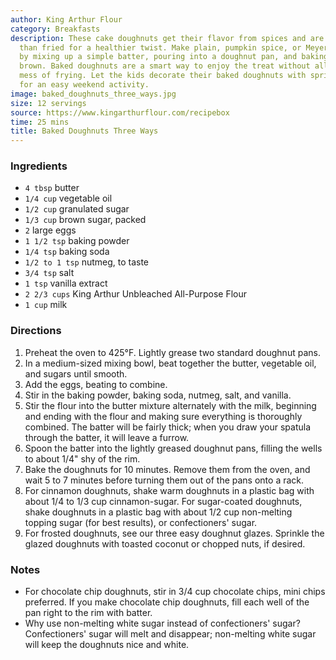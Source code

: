 ```yaml
---
author: King Arthur Flour
category: Breakfasts
description: These cake doughnuts get their flavor from spices and are baked rather
  than fried for a healthier twist. Make plain, pumpkin spice, or Meyer lemon doughnuts
  by mixing up a simple batter, pouring into a doughnut pan, and baking until golden
  brown. Baked doughnuts are a smart way to enjoy the treat without all the fat and
  mess of frying. Let the kids decorate their baked doughnuts with sprinkles or glaze
  for an easy weekend activity.
image: baked_doughnuts_three_ways.jpg
size: 12 servings
source: https://www.kingarthurflour.com/recipebox
time: 25 mins
title: Baked Doughnuts Three Ways
---
```

### Ingredients

* `4 tbsp` butter
* `1/4 cup` vegetable oil
* `1/2 cup` granulated sugar
* `1/3 cup` brown sugar, packed
* `2` large eggs
* `1 1/2 tsp` baking powder
* `1/4 tsp` baking soda
* `1/2 to 1 tsp` nutmeg, to taste
* `3/4 tsp` salt
* `1 tsp` vanilla extract
* `2 2/3 cups` King Arthur Unbleached All-Purpose Flour
* `1 cup` milk

### Directions

1. Preheat the oven to 425°F. Lightly grease two standard doughnut pans.
2. In a medium-sized mixing bowl, beat together the butter, vegetable oil, and sugars until smooth.
3. Add the eggs, beating to combine.
4. Stir in the baking powder, baking soda, nutmeg, salt, and vanilla.
5. Stir the flour into the butter mixture alternately with the milk, beginning and ending with the flour and making sure everything is thoroughly combined. The batter will be fairly thick; when you draw your spatula through the batter, it will leave a furrow.
6. Spoon the batter into the lightly greased doughnut pans, filling the wells to about 1/4" shy of the rim.
7. Bake the doughnuts for 10 minutes. Remove them from the oven, and wait 5 to 7 minutes before turning them out of the pans onto a rack.
8. For cinnamon doughnuts, shake warm doughnuts in a plastic bag with about 1/4 to 1/3 cup cinnamon-sugar. For sugar-coated doughnuts, shake doughnuts in a plastic bag with about 1/2 cup non-melting topping sugar (for best results), or confectioners' sugar.
9. For frosted doughnuts, see our three easy doughnut glazes. Sprinkle the glazed doughnuts with toasted coconut or chopped nuts, if desired.

### Notes

* For chocolate chip doughnuts, stir in 3/4 cup chocolate chips, mini chips preferred. If you make chocolate chip doughnuts, fill each well of the pan right to the rim with batter.
* Why use non-melting white sugar instead of confectioners' sugar? Confectioners' sugar will melt and disappear; non-melting white sugar will keep the doughnuts nice and white.